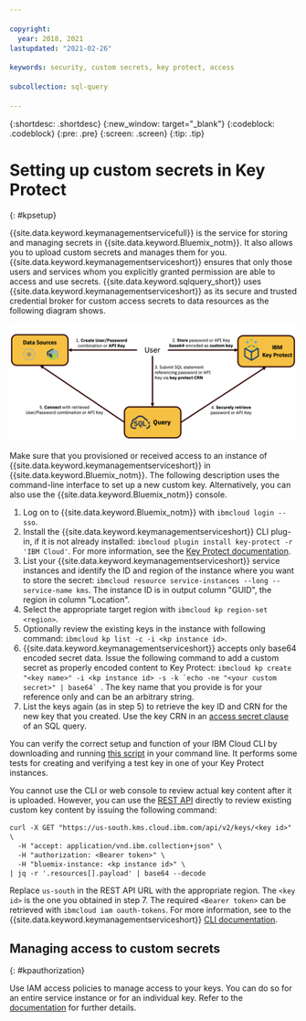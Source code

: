 ```yaml
---

copyright:
  year: 2018, 2021
lastupdated: "2021-02-26"

keywords: security, custom secrets, key protect, access

subcollection: sql-query

---
```


{:shortdesc: .shortdesc}
{:new_window: target="_blank"}
{:codeblock: .codeblock}
{:pre: .pre}
{:screen: .screen}
{:tip: .tip}


# Setting up custom secrets in Key Protect
{: #kpsetup}

{{site.data.keyword.keymanagementservicefull}} is the service for storing and managing secrets in {{site.data.keyword.Bluemix_notm}}. It also allows you to upload custom secrets and manages them for you. {{site.data.keyword.keymanagementserviceshort}} ensures that only those users and services whom you explicitly granted permission are able to access and use secrets. {{site.data.keyword.sqlquery_short}} uses {{site.data.keyword.keymanagementserviceshort}} as its secure and trusted credential broker for custom access secrets to data resources as the following diagram shows.

![Secure Credential Passing in SQL Query](accesssecrets.png)

Make sure that you provisioned or received access to an instance of {{site.data.keyword.keymanagementserviceshort}} in 
{{site.data.keyword.Bluemix_notm}}. The following description uses the command-line interface to set up a new custom key. 
Alternatively, you can also use the {{site.data.keyword.Bluemix_notm}} console.

1. Log on to {{site.data.keyword.Bluemix_notm}} with `ibmcloud login --sso`.
2. Install the {{site.data.keyword.keymanagementserviceshort}} CLI plug-in, if it is not already installed: `ibmcloud plugin install key-protect -r 'IBM Cloud'`. 
For more information, see the [Key Protect documentation](/docs/services/key-protect?topic=key-protect-set-up-cli).
3. List your {{site.data.keyword.keymanagementserviceshort}} service instances and identify the ID and region of the instance where you want to store the secret: `ibmcloud resource service-instances --long --service-name kms`. The instance ID is in output column "GUID", the region in column "Location".
4. Select the appropriate target region with `ibmcloud kp region-set <region>`.
5. Optionally review the existing keys in the instance with following command:  `ibmcloud kp list -c -i <kp instance id>`.
6. {{site.data.keyword.keymanagementserviceshort}} accepts only base64 encoded secret data. Issue the following command to add a custom secret as properly encoded content to Key Protect: ``ibmcloud kp create "<key name>" -i <kp instance id> -s -k `echo -ne "<your custom secret>" | base64` ``. The key name that you provide is for your reference only and can be an arbitrary string.
7. List the keys again (as in step 5) to retrieve the key ID and CRN for the new key that you created. Use the key CRN in an 
[access secret clause](/docs/sql-query?topic=sql-query-sql-reference#accessSecrets) of an SQL query.

You can verify the correct setup and function of your IBM Cloud CLI by downloading and running <a href="kp_check.sh" download>this script</a> in your command line. It performs some tests for creating and verifying a test key in one of your Key Protect instances.

You cannot use the CLI or web console to review actual key content after it is uploaded. However, you can use the 
[REST API](https://cloud.ibm.com/apidocs/key-protect#retrieve-a-key-by-id) directly to review existing custom key content by issuing the following command:
```
curl -X GET "https://us-south.kms.cloud.ibm.com/api/v2/keys/<key id>" \
  -H "accept: application/vnd.ibm.collection+json" \
  -H "authorization: <Bearer token>" \
  -H "bluemix-instance: <kp instance id>" \
| jq -r '.resources[].payload' | base64 --decode
```
Replace `us-south` in the REST API URL with the appropriate region. The `<key id>` is the one you obtained in step 7. The required `<Bearer token>` can be retrieved with `ibmcloud iam oauth-tokens`. For more information, see to the {{site.data.keyword.keymanagementserviceshort}} [CLI documentation](/docs/services/key-protect?topic=key-protect-cli-reference#ibmcloud-kp-commands).

## Managing access to custom secrets
{: #kpauthorization}

Use IAM access policies to manage access to your keys. You can do so for an entire service instance or for an individual key. Refer to the [documentation](/docs/services/key-protect?topic=key-protect-grant-access-keys) for further details.
